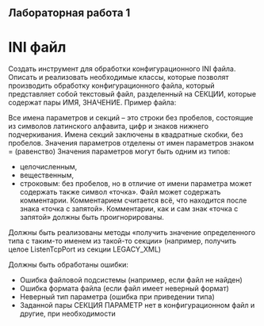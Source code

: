 ## Лабораторная работа 1

# INI файл

Создать инструмент для обработки конфигурационного INI файла.
Описать и реализовать необходимые классы, которые позволят
производить обработку конфигурационного файла, который
представляет собой текстовый файл, разделенный на СЕКЦИИ, которые
содержат пары ИМЯ, ЗНАЧЕНИЕ.
Пример файла:


Все имена параметров и секций – это строки без пробелов, состоящие из
символов латинского алфавита, цифр и знаков нижнего подчеркивания.
Имена секций заключены в квадратные скобки, без пробелов. Значения
параметров отделены от имен параметров знаком = (равенство)
Значения параметров могут быть одним из типов:

- целочисленным,
- вещественным,
- строковым: без пробелов, но в отличие от имени параметра может
содержать
также символ «точка».
Файл может содержать комментарии. Комментарием считается всё, что
находится после знака «точка с запятой». Комментарии, как и сам знак
«точка с запятой» должны быть проигнорированы.

Должны быть реализованы методы «получить значение определенного
типа с таким-то именем из такой-то секции» (например, получить целое
ListenTcpPort из секции LEGACY_XML)


Должны быть обработаны ошибки:

- Ошибка файловой подсистемы (например, если файл не найден)
- Ошибка формата файла (если файл имеет неверный формат)
- Неверный тип параметра (ошибка при приведении типа)
- Заданной пары СЕКЦИЯ ПАРАМЕТР нет в конфигурационном файл
и другие, при необходимости


